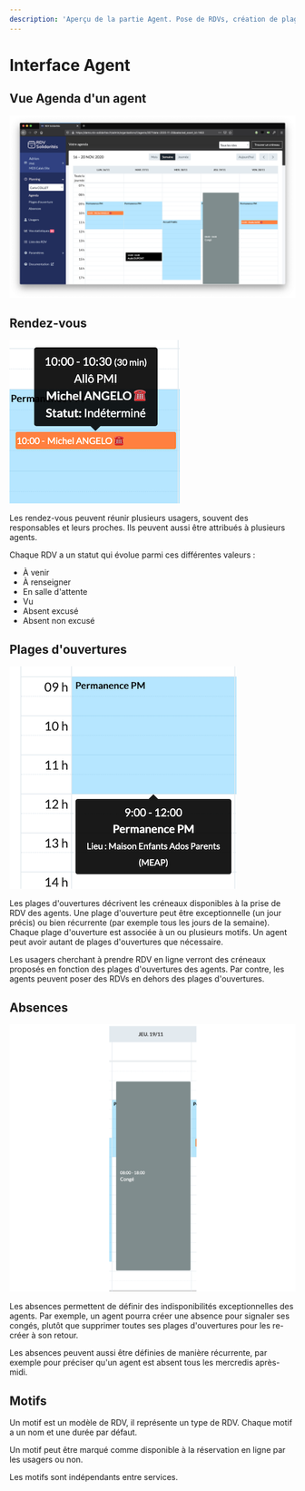 ```yaml
---
description: 'Aperçu de la partie Agent. Pose de RDVs, création de plages d''ouvertures etc…'
---
```


# Interface Agent

## Vue Agenda d'un agent

![Vue d&apos;une semaine dans l&apos;agenda RDV-Solidarit&#xE9;s](../../.gitbook/assets/screenshot_2020-11-12_at_17.44.37.png)

## Rendez-vous

![Un RDV t&#xE9;l&#xE9;phonique dans la vue agenda](../../.gitbook/assets/screenshot_2020-11-12_at_17.48.15%20%281%29.png)

Les rendez-vous peuvent réunir plusieurs usagers, souvent des responsables et leurs proches. Ils peuvent aussi être attribués à plusieurs agents.

Chaque RDV a un statut qui évolue parmi ces différentes valeurs : 

* À venir
* À renseigner
* En salle d'attente
* Vu
* Absent excusé
* Absent non excusé

## Plages d'ouvertures

![Une plage d&apos;ouverture dans la vue agenda](../../.gitbook/assets/screenshot_2020-11-12_at_17.47.58.png)

Les plages d'ouvertures décrivent les créneaux disponibles à la prise de RDV des agents. Une plage d'ouverture peut être exceptionnelle \(un jour précis\) ou bien récurrente \(par exemple tous les jours de la semaine\). Chaque plage d'ouverture est associée à un ou plusieurs motifs.  Un agent peut avoir autant de plages d'ouvertures que nécessaire.

Les usagers cherchant à prendre RDV en ligne verront des créneaux proposés en fonction des plages d'ouvertures des agents. Par contre, les agents peuvent poser des RDVs en dehors des plages d'ouvertures. 

## Absences

![Une absence dans la vue agenda](../../.gitbook/assets/screenshot_2020-11-12_at_17.49.18.png)

Les absences permettent de définir des indisponibilités exceptionnelles des agents. Par exemple, un agent pourra créer une absence pour signaler ses congés, plutôt que supprimer toutes ses plages d'ouvertures pour les re-créer à son retour.

Les absences peuvent aussi être définies de manière récurrente, par exemple pour préciser qu'un agent est absent tous les mercredis après-midi.

## Motifs

Un motif est un modèle de RDV, il représente un type de RDV. Chaque motif a un nom et une durée par défaut. 

Un motif peut être marqué comme disponible à la réservation en ligne par les usagers ou non.

Les motifs sont indépendants entre services.



